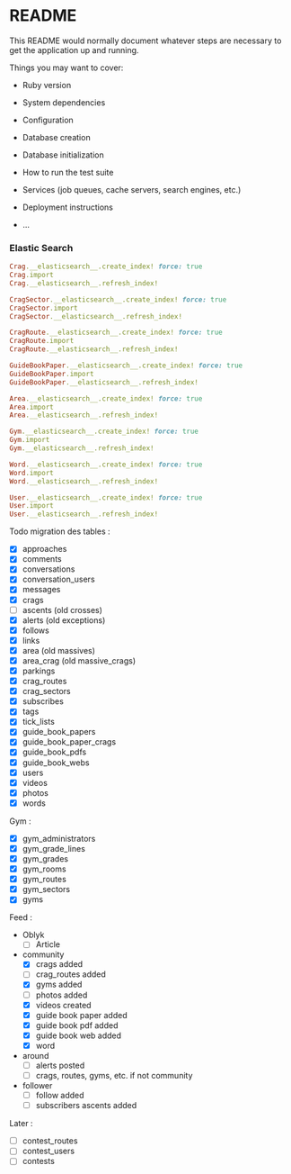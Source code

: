 # README

This README would normally document whatever steps are necessary to get the
application up and running.

Things you may want to cover:

* Ruby version

* System dependencies

* Configuration

* Database creation

* Database initialization

* How to run the test suite

* Services (job queues, cache servers, search engines, etc.)

* Deployment instructions

* ...

### Elastic Search
```ruby
Crag.__elasticsearch__.create_index! force: true
Crag.import
Crag.__elasticsearch__.refresh_index!

CragSector.__elasticsearch__.create_index! force: true
CragSector.import
CragSector.__elasticsearch__.refresh_index!

CragRoute.__elasticsearch__.create_index! force: true
CragRoute.import
CragRoute.__elasticsearch__.refresh_index!

GuideBookPaper.__elasticsearch__.create_index! force: true
GuideBookPaper.import
GuideBookPaper.__elasticsearch__.refresh_index!

Area.__elasticsearch__.create_index! force: true
Area.import
Area.__elasticsearch__.refresh_index!

Gym.__elasticsearch__.create_index! force: true
Gym.import
Gym.__elasticsearch__.refresh_index!

Word.__elasticsearch__.create_index! force: true
Word.import
Word.__elasticsearch__.refresh_index!

User.__elasticsearch__.create_index! force: true
User.import
User.__elasticsearch__.refresh_index!
```

Todo migration des tables :
- [x] approaches
- [x] comments
- [x] conversations
- [X] conversation_users
- [X] messages
- [x] crags
- [ ] ascents (old crosses)
- [x] alerts (old exceptions)
- [x] follows
- [x] links
- [x] area (old massives)
- [x] area_crag (old massive_crags)
- [x] parkings
- [x] crag_routes
- [x] crag_sectors
- [x] subscribes
- [x] tags
- [x] tick_lists
- [x] guide_book_papers
- [x] guide_book_paper_crags
- [x] guide_book_pdfs
- [x] guide_book_webs
- [x] users
- [x] videos
- [x] photos
- [x] words

Gym :
- [x] gym_administrators
- [x] gym_grade_lines
- [x] gym_grades
- [x] gym_rooms
- [x] gym_routes
- [x] gym_sectors
- [x] gyms

Feed :
- Oblyk
  - [ ] Article
- community
  - [x] crags added
  - [ ] crag_routes added
  - [x] gyms added
  - [ ] photos added
  - [x] videos created
  - [x] guide book paper added
  - [x] guide book pdf added
  - [x] guide book web added
  - [x] word
- around
  - [ ] alerts posted
  - [ ] crags, routes, gyms, etc. if not community
- follower
  - [ ] follow added
  - [ ] subscribers ascents added

Later :
- [ ] contest_routes
- [ ] contest_users
- [ ] contests